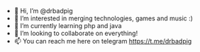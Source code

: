 - 👋 Hi, I’m @drbadpig
- 👀 I’m interested in merging technologies, games and music :)
- 🌱 I’m currently learning php and java
- 💞️ I’m looking to collaborate on everything!
- 📫 You can reach me here on telegram https://t.me/drbadpig

<!---
drbadpig/drbadpig is a ✨ special ✨ repository because its `README.md` (this file) appears on your GitHub profile.
You can click the Preview link to take a look at your changes.
--->
